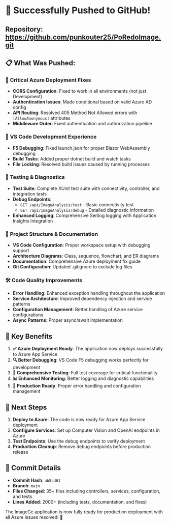 # 🎉 Successfully Pushed to GitHub!

## Repository: https://github.com/punkouter25/PoRedoImage.git

## 📋 What Was Pushed:

### 🚀 **Critical Azure Deployment Fixes**
- **CORS Configuration**: Fixed to work in all environments (not just Development)
- **Authentication Issues**: Made conditional based on valid Azure AD config
- **API Routing**: Resolved 405 Method Not Allowed errors with `[AllowAnonymous]` attributes
- **Middleware Order**: Fixed authentication and authorization pipeline

### 🔧 **VS Code Development Experience**
- **F5 Debugging**: Fixed launch.json for proper Blazor WebAssembly debugging
- **Build Tasks**: Added proper dotnet build and watch tasks
- **File Locking**: Resolved build issues caused by running processes

### 🧪 **Testing & Diagnostics**
- **Test Suite**: Complete XUnit test suite with connectivity, controller, and integration tests
- **Debug Endpoints**: 
  - `GET /api/ImageAnalysis/test` - Basic connectivity test
  - `GET /api/ImageAnalysis/debug` - Detailed diagnostic information
- **Enhanced Logging**: Comprehensive Serilog logging with Application Insights integration

### 📁 **Project Structure & Documentation**
- **VS Code Configuration**: Proper workspace setup with debugging support
- **Architecture Diagrams**: Class, sequence, flowchart, and ER diagrams
- **Documentation**: Comprehensive Azure deployment fix guide
- **Git Configuration**: Updated .gitignore to exclude log files

### 🛠️ **Code Quality Improvements**
- **Error Handling**: Enhanced exception handling throughout the application
- **Service Architecture**: Improved dependency injection and service patterns
- **Configuration Management**: Better handling of Azure service configurations
- **Async Patterns**: Proper async/await implementation

## 🎯 **Key Benefits**

1. **✅ Azure Deployment Ready**: The application now deploys successfully to Azure App Service
2. **🔍 Better Debugging**: VS Code F5 debugging works perfectly for development
3. **🧪 Comprehensive Testing**: Full test coverage for critical functionality
4. **📊 Enhanced Monitoring**: Better logging and diagnostic capabilities
5. **🚀 Production Ready**: Proper error handling and configuration management

## 🔗 **Next Steps**

1. **Deploy to Azure**: The code is now ready for Azure App Service deployment
2. **Configure Services**: Set up Computer Vision and OpenAI endpoints in Azure
3. **Test Endpoints**: Use the debug endpoints to verify deployment
4. **Production Cleanup**: Remove debug endpoints before production release

## 📝 **Commit Details**
- **Commit Hash**: `ab8cd61`
- **Branch**: `main`
- **Files Changed**: 35+ files including controllers, services, configuration, and tests
- **Lines Added**: 2000+ (including tests, documentation, and fixes)

The ImageGc application is now fully ready for production deployment with all Azure issues resolved! 🎉
